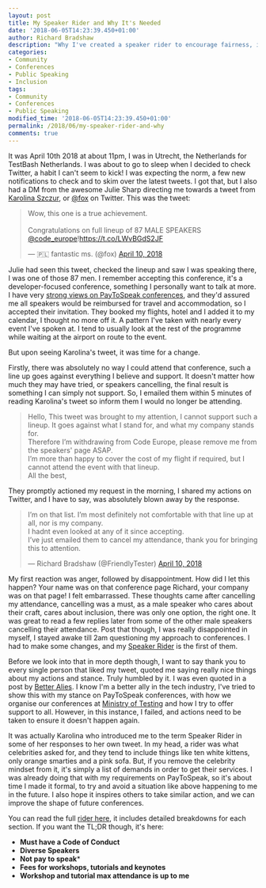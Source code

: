 ```yaml
---
layout: post
title: My Speaker Rider and Why It's Needed
date: '2018-06-05T14:23:39.450+01:00'
author: Richard Bradshaw
description: "Why I've created a speaker rider to encourage fairness, inclusion and diversity at technology conferences I attend or support"
categories: 
- Community
- Conferences
- Public Speaking
- Inclusion
tags:
- Community
- Conferences
- Public Speaking
modified_time: '2018-06-05T14:23:39.450+01:00'
permalink: /2018/06/my-speaker-rider-and-why
comments: true
---
```

It was April 10th 2018 at about 11pm, I was in Utrecht, the Netherlands for TestBash Netherlands. I was about to go to sleep when I decided to check Twitter, a habit I can't seem to kick! I was expecting the norm, a few new notifications to check and to skim over the latest tweets. I got that, but I also had a DM from the awesome Julie Sharp directing me towards a tweet from [Karolina Szczur](https://thefox.is/), or [@fox](https://twitter.com/fox) on Twitter. This was the tweet:

<blockquote class="twitter-tweet tw-align-center" data-lang="en"><p lang="en" dir="ltr">Wow, this one is a true achievement.<br><br>Congratulations on full lineup of 87 MALE SPEAKERS <a href="https://twitter.com/code_europe?ref_src=twsrc%5Etfw">@code_europe</a>!<a href="https://t.co/LWvBGdS2JF">https://t.co/LWvBGdS2JF</a></p>&mdash; 🇵🇱 fantastic ms. (@fox) <a href="https://twitter.com/fox/status/983806610093961216?ref_src=twsrc%5Etfw">April 10, 2018</a></blockquote>
<script async src="https://platform.twitter.com/widgets.js" charset="utf-8"></script>

Julie had seen this tweet, checked the lineup and saw I was speaking there, I was one of those 87 men. I remember accepting this conference, it's a developer-focused conference, something I personally want to talk at more. I have very [strong views on PayToSpeak conferences](https://twitter.com/FriendlyTester/status/890543166994214912), and they'd assured me all speakers would be reimbursed for travel and accommodation, so I accepted their invitation. They booked my flights, hotel and I added it to my calendar, I thought no more off it. A pattern I've taken with nearly every event I've spoken at. I tend to usually look at the rest of the programme while waiting at the airport on route to the event.

But upon seeing Karolina's tweet, it was time for a change.

Firstly, there was absolutely no way I could attend that conference, such a line up goes against everything I believe and support. It doesn't matter how much they may have tried, or speakers cancelling, the final result is something I can simply not support. So, I emailed them within 5 minutes of reading Karolina's tweet so inform them I would no longer be attending.

>Hello,
>This tweet was brought to my attention, I cannot support such a lineup. It goes against what I stand for, and what my company stands for.<br>
>Therefore I’m withdrawing from Code Europe, please remove me from the speakers' page ASAP.<br>
>I’m more than happy to cover the cost of my flight if required, but I cannot attend the event with that lineup.<br>
>All the best,

They promptly actioned my request in the morning, I shared my actions on Twitter, and I have to say, was absolutely blown away by the response. 

<blockquote class="twitter-tweet tw-align-center" data-lang="en"><p lang="en" dir="ltr">I’m on that list. I’m most definitely not comfortable with that line up at all, nor is my company.<br>I hadnt even looked at any of it since accepting.<br>I’ve just emailed them to cancel my attendance, thank you for bringing this to attention.</p>&mdash; Richard Bradshaw (@FriendlyTester) <a href="https://twitter.com/FriendlyTester/status/983826283191824385?ref_src=twsrc%5Etfw">April 10, 2018</a></blockquote>
<script async src="https://platform.twitter.com/widgets.js" charset="utf-8"></script>

My first reaction was anger, followed by disappointment. How did I let this happen? Your name was on that conference page Richard, your company was on that page! I felt embarrassed. These thoughts came after cancelling my attendance, cancelling was a must, as a male speaker who cares about their craft, cares about inclusion, there was only one option, the right one. It was great to read a few replies later from some of the other male speakers cancelling their attendance. Post that though, I was really disappointed in myself, I stayed awake till 2am questioning my approach to conferences. I had to make some changes, and my [Speaker Rider](/speaker-rider) is the first of them.

Before we look into that in more depth though, I want to say thank you to every single person that liked my tweet, quoted me saying really nice things about my actions and stance. Truly humbled by it. I was even quoted in a post by [Better Alies](https://code.likeagirl.io/not-cool-bro-cb8a187b3da7). I know I'm a better ally in the tech industry, I've tried to show this with my stance on PayToSpeak conferences, with how we organise our conferences at [Ministry of Testing](https://ministryoftesting.com/testbash) and how I try to offer support to all. However, in this instance, I failed, and actions need to be taken to ensure it doesn't happen again.

It was actually Karolina who introduced me to the term Speaker Rider in some of her responses to her own tweet. In my head, a rider was what celebrities asked for, and they tend to include things like ten white kittens, only orange smarties and a pink sofa. But, if you remove the celebrity mindset from it, it's simply a list of demands in order to get their services. I was already doing that with my requirements on PayToSpeak, so it's about time I made it formal, to try and avoid a situation like above happening to me in the future. I also hope it inspires others to take similar action, and we can improve the shape of future conferences.

You can read the full [rider here](/speaker-rider), it includes detailed breakdowns for each section. If you want the TL;DR though, it's here:
* **Must have a Code of Conduct**
* **Diverse Speakers**
* **Not pay to speak***
* **Fees for workshops, tutorials and keynotes**
* **Workshop and tutorial max attendance is up to me**